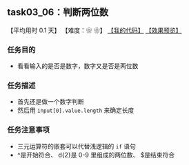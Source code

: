 ## task03_06：判断两位数

【平均用时 0.1 天】
【难度：❀ ❀】
[【我的代码】](https://github.com/wangsiyuan233/MyDemo/blob/master/task03/06/task03_06.html)
[【效果预览】](https://wangsiyuan233.cn/MyDemo/task03/06/task03_06.html)

### 任务目的
- 看看输入的是否是数字，数字又是否是两位数

### 任务描述
- 首先还是做一个数字判断
- 然后用 `input[0].value.length` 来确定长度

### 任务注意事项
- 三元运算符的嵌套可以代替浅逻辑的 `if` 语句
-  ^是开始符合、 d{2}是 0-9 里组成的两位数、 $是结束符合









